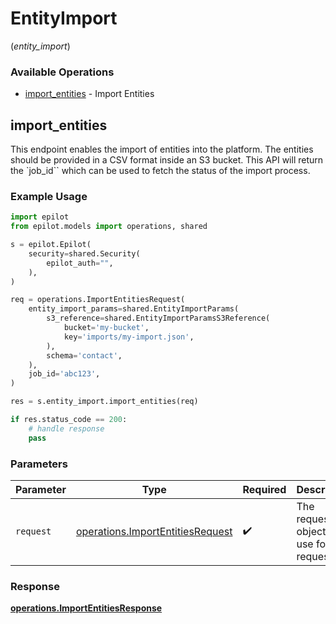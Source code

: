 # EntityImport
(*entity_import*)

### Available Operations

* [import_entities](#import_entities) - Import Entities

## import_entities

This endpoint enables the import of entities into the platform.
The entities should be provided in a CSV format inside an S3 bucket.
This API will return the `job_id`` which can be used to fetch the status of the import process.


### Example Usage

```python
import epilot
from epilot.models import operations, shared

s = epilot.Epilot(
    security=shared.Security(
        epilot_auth="",
    ),
)

req = operations.ImportEntitiesRequest(
    entity_import_params=shared.EntityImportParams(
        s3_reference=shared.EntityImportParamsS3Reference(
            bucket='my-bucket',
            key='imports/my-import.json',
        ),
        schema='contact',
    ),
    job_id='abc123',
)

res = s.entity_import.import_entities(req)

if res.status_code == 200:
    # handle response
    pass
```

### Parameters

| Parameter                                                                            | Type                                                                                 | Required                                                                             | Description                                                                          |
| ------------------------------------------------------------------------------------ | ------------------------------------------------------------------------------------ | ------------------------------------------------------------------------------------ | ------------------------------------------------------------------------------------ |
| `request`                                                                            | [operations.ImportEntitiesRequest](../../models/operations/importentitiesrequest.md) | :heavy_check_mark:                                                                   | The request object to use for the request.                                           |


### Response

**[operations.ImportEntitiesResponse](../../models/operations/importentitiesresponse.md)**

